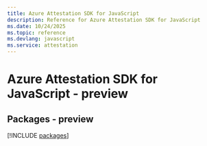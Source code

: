 ```yaml
---
title: Azure Attestation SDK for JavaScript
description: Reference for Azure Attestation SDK for JavaScript
ms.date: 10/24/2025
ms.topic: reference
ms.devlang: javascript
ms.service: attestation
---
```

# Azure Attestation SDK for JavaScript - preview
## Packages - preview
[!INCLUDE [packages](attestation-index.md)]